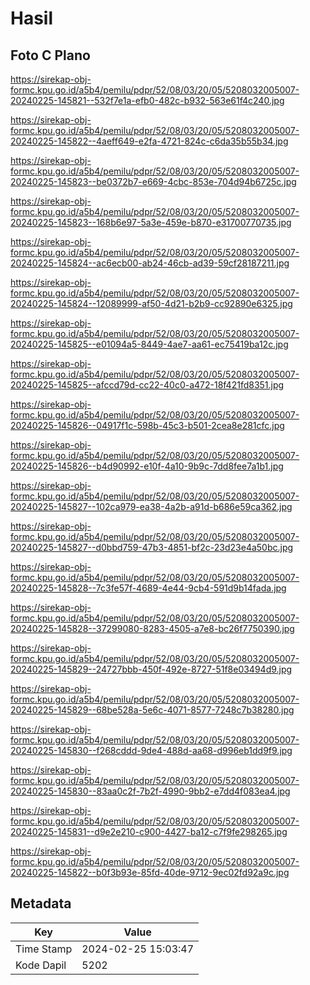 # Hasil

## Foto C Plano

https://sirekap-obj-formc.kpu.go.id/a5b4/pemilu/pdpr/52/08/03/20/05/5208032005007-20240225-145821--532f7e1a-efb0-482c-b932-563e61f4c240.jpg

https://sirekap-obj-formc.kpu.go.id/a5b4/pemilu/pdpr/52/08/03/20/05/5208032005007-20240225-145822--4aeff649-e2fa-4721-824c-c6da35b55b34.jpg

https://sirekap-obj-formc.kpu.go.id/a5b4/pemilu/pdpr/52/08/03/20/05/5208032005007-20240225-145823--be0372b7-e669-4cbc-853e-704d94b6725c.jpg

https://sirekap-obj-formc.kpu.go.id/a5b4/pemilu/pdpr/52/08/03/20/05/5208032005007-20240225-145823--168b6e97-5a3e-459e-b870-e31700770735.jpg

https://sirekap-obj-formc.kpu.go.id/a5b4/pemilu/pdpr/52/08/03/20/05/5208032005007-20240225-145824--ac6ecb00-ab24-46cb-ad39-59cf28187211.jpg

https://sirekap-obj-formc.kpu.go.id/a5b4/pemilu/pdpr/52/08/03/20/05/5208032005007-20240225-145824--12089999-af50-4d21-b2b9-cc92890e6325.jpg

https://sirekap-obj-formc.kpu.go.id/a5b4/pemilu/pdpr/52/08/03/20/05/5208032005007-20240225-145825--e01094a5-8449-4ae7-aa61-ec75419ba12c.jpg

https://sirekap-obj-formc.kpu.go.id/a5b4/pemilu/pdpr/52/08/03/20/05/5208032005007-20240225-145825--afccd79d-cc22-40c0-a472-18f421fd8351.jpg

https://sirekap-obj-formc.kpu.go.id/a5b4/pemilu/pdpr/52/08/03/20/05/5208032005007-20240225-145826--04917f1c-598b-45c3-b501-2cea8e281cfc.jpg

https://sirekap-obj-formc.kpu.go.id/a5b4/pemilu/pdpr/52/08/03/20/05/5208032005007-20240225-145826--b4d90992-e10f-4a10-9b9c-7dd8fee7a1b1.jpg

https://sirekap-obj-formc.kpu.go.id/a5b4/pemilu/pdpr/52/08/03/20/05/5208032005007-20240225-145827--102ca979-ea38-4a2b-a91d-b686e59ca362.jpg

https://sirekap-obj-formc.kpu.go.id/a5b4/pemilu/pdpr/52/08/03/20/05/5208032005007-20240225-145827--d0bbd759-47b3-4851-bf2c-23d23e4a50bc.jpg

https://sirekap-obj-formc.kpu.go.id/a5b4/pemilu/pdpr/52/08/03/20/05/5208032005007-20240225-145828--7c3fe57f-4689-4e44-9cb4-591d9b14fada.jpg

https://sirekap-obj-formc.kpu.go.id/a5b4/pemilu/pdpr/52/08/03/20/05/5208032005007-20240225-145828--37299080-8283-4505-a7e8-bc26f7750390.jpg

https://sirekap-obj-formc.kpu.go.id/a5b4/pemilu/pdpr/52/08/03/20/05/5208032005007-20240225-145829--24727bbb-450f-492e-8727-51f8e03494d9.jpg

https://sirekap-obj-formc.kpu.go.id/a5b4/pemilu/pdpr/52/08/03/20/05/5208032005007-20240225-145829--68be528a-5e6c-4071-8577-7248c7b38280.jpg

https://sirekap-obj-formc.kpu.go.id/a5b4/pemilu/pdpr/52/08/03/20/05/5208032005007-20240225-145830--f268cddd-9de4-488d-aa68-d996eb1dd9f9.jpg

https://sirekap-obj-formc.kpu.go.id/a5b4/pemilu/pdpr/52/08/03/20/05/5208032005007-20240225-145830--83aa0c2f-7b2f-4990-9bb2-e7dd4f083ea4.jpg

https://sirekap-obj-formc.kpu.go.id/a5b4/pemilu/pdpr/52/08/03/20/05/5208032005007-20240225-145831--d9e2e210-c900-4427-ba12-c7f9fe298265.jpg

https://sirekap-obj-formc.kpu.go.id/a5b4/pemilu/pdpr/52/08/03/20/05/5208032005007-20240225-145822--b0f3b93e-85fd-40de-9712-9ec02fd92a9c.jpg


## Metadata

| Key        | Value               |
| ---------- | ------------------- |
| Time Stamp | 2024-02-25 15:03:47 |
| Kode Dapil | 5202                |



